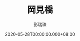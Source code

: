---
issue: 379
title: 岡見橋
author: 彭瑞珠
language: 四縣
date: 2020-05-28T00:00:00.000+08:00
topic: 文史
difficulty: 2
wikidata: Q131449122
wikidata_link: https://www.wikidata.org/wiki/Q131449122
author_wikidata_link: https://www.wikidata.org/wiki/Q98096341
author_wikidata: Q98096341
---